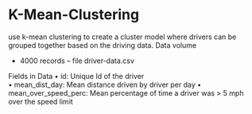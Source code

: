 # K-Mean-Clustering
use k-mean clustering to  create a cluster model where drivers can be grouped together based on the driving data. 
Data volume
 - 4000 records
 – file driver-data.csv 
 
Fields in Data
 •  id: Unique Id of the driver  
•  mean_dist_day: Mean distance driven by driver per day 
•  mean_over_speed_perc: Mean percentage of time a driver was > 5 mph over the speed limit 

